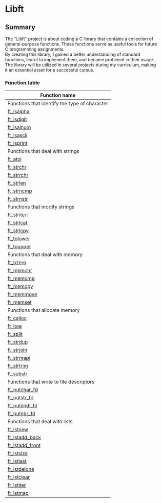 # Libft

## Summary
The "Libft" project is about coding a C library that contains a collection of general-purpose functions. These functions serve as useful tools for future C programming assignments.  
By creating this library, I gained a better understanding of standard functions, learnt to implement them, and became proficient in their usage.  
The library will be utilized in several projects during my curriculum, making it an essential asset for a successful cursus.

### Function table

| Function name |
|---------------|
| Functions that identify the type of character |
|[ft_isalpha](https://github.com/jmolenaa/libft/blob/main/src/is/ft_isalpha.c)|
|[ft_isdigit](https://github.com/jmolenaa/libft/blob/main/src/is/ft_isdigit.c)|
|[ft_isalnum](https://github.com/jmolenaa/libft/blob/main/src/is/ft_isalnum.c)|
|[ft_isascii](https://github.com/jmolenaa/libft/blob/main/src/is/ft_isascii.c)|
|[ft_isprint](https://github.com/jmolenaa/libft/blob/main/src/is/ft_isprint.c)|
| Functions that deal with strings|
|[ft_atoi](https://github.com/jmolenaa/libft/blob/main/src/str/ft_atoi.c)|
|[ft_strchr](https://github.com/jmolenaa/libft/blob/main/src/str/ft_strchr.c)|
|[ft_strrchr](https://github.com/jmolenaa/libft/blob/main/src/str/ft_strrchr.c)|
|[ft_strlen](https://github.com/jmolenaa/libft/blob/main/src/str/ft_strlen.c)|
|[ft_strncmp](https://github.com/jmolenaa/libft/blob/main/src/str/ft_strncmp.c)|
|[ft_strnstr](https://github.com/jmolenaa/libft/blob/main/src/str/ft_strnstr.c)|
| Functions that modify strings |
|[ft_striteri](https://github.com/jmolenaa/libft/blob/main/src/chnstr/ft_striteri.c)|
|[ft_strlcat](https://github.com/jmolenaa/libft/blob/main/src/chnstr/ft_strlcat.c)|
|[ft_strlcpy](https://github.com/jmolenaa/libft/blob/main/src/chnstr/ft_strlcpy.c)|
|[ft_tolower](https://github.com/jmolenaa/libft/blob/main/src/chnstr/ft_tolower.c)|
|[ft_toupper](https://github.com/jmolenaa/libft/blob/main/src/chnstr/ft_toupper.c)|
| Functions that deal with memory |
|[ft_bzero](https://github.com/jmolenaa/libft/blob/main/src/mem/ft_bzero.c)|
|[ft_memchr](https://github.com/jmolenaa/libft/blob/main/src/mem/ft_memchr.c)|
|[ft_memcmp](https://github.com/jmolenaa/libft/blob/main/src/mem/ft_memcmp.c)|
|[ft_memcpy](https://github.com/jmolenaa/libft/blob/main/src/mem/ft_memcpy.c)|
|[ft_memmove](https://github.com/jmolenaa/libft/blob/main/src/mem/ft_memmove.c)|
|[ft_memset](https://github.com/jmolenaa/libft/blob/main/src/mem/ft_memset.c)|
| Functions that allocate memory |
|[ft_calloc](https://github.com/jmolenaa/libft/blob/main/src/crtstr/ft_calloc.c)|
|[ft_itoa](https://github.com/jmolenaa/libft/blob/main/src/crtstr/ft_itoa.c)|
|[ft_split](https://github.com/jmolenaa/libft/blob/main/src/crtstr/ft_split.c)|
|[ft_strdup](https://github.com/jmolenaa/libft/blob/main/src/crtstr/ft_strdup.c)|
|[ft_strjoin](https://github.com/jmolenaa/libft/blob/main/src/crtstr/ft_strjoin.c)|
|[ft_strmapi](https://github.com/jmolenaa/libft/blob/main/src/crtstr/ft_strmapi.c)|
|[ft_strtrim](https://github.com/jmolenaa/libft/blob/main/src/crtstr/ft_strtrim.c)|
|[ft_substr](https://github.com/jmolenaa/libft/blob/main/src/crtstr/ft_substr.c)|
| Functions that write to file descriptors |
|[ft_putchar_fd](https://github.com/jmolenaa/libft/blob/main/src/fd/ft_putchar_fd.c)|
|[ft_putstr_fd](https://github.com/jmolenaa/libft/blob/main/src/fd/ft_putstr_fd.c)|
|[ft_putendl_fd](https://github.com/jmolenaa/libft/blob/main/src/fd/ft_putendl_fd.c)|
|[ft_putnbr_fd](https://github.com/jmolenaa/libft/blob/main/src/fd/ft_putnbr_fd.c)|
| Functions that deal with lists |
|[ft_lstnew](https://github.com/jmolenaa/libft/blob/main/src/lst/ft_lstnew_bonus.c)|
|[ft_lstadd_back](https://github.com/jmolenaa/libft/blob/main/src/lst/ft_lstadd_back_bonus.c)|
|[ft_lstadd_front](https://github.com/jmolenaa/libft/blob/main/src/lst/ft_lstadd_front_bonus.c)|
|[ft_lstsize](https://github.com/jmolenaa/libft/blob/main/src/lst/ft_lstsize_bonus.c)|
|[ft_lstlast](https://github.com/jmolenaa/libft/blob/main/src/lst/ft_lstlast_bonus.c)|
|[ft_lstdelone](https://github.com/jmolenaa/libft/blob/main/src/lst/ft_lstdelone_bonus.c)|
|[ft_lstclear](https://github.com/jmolenaa/libft/blob/main/src/lst/ft_lstclear_bonus.c)|
|[ft_lstiter](https://github.com/jmolenaa/libft/blob/main/src/lst/ft_lstiter_bonus.c)|
|[ft_lstmap](https://github.com/jmolenaa/libft/blob/main/src/lst/ft_lstmap_bonus.c)|
